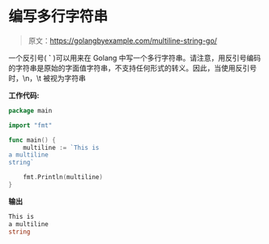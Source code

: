 # 编写多行字符串

> 原文：<https://golangbyexample.com/multiline-string-go/>

一个反引号( **`** )可以用来在 Golang 中写一个多行字符串。请注意，用反引号编码的字符串是原始的字面值字符串，不支持任何形式的转义。因此，当使用反引号时，\n，\t 被视为字符串

**工作代码:**

```go
package main

import "fmt"

func main() {
    multiline := `This is 
a multiline 
string`

    fmt.Println(multiline)
}
```

**输出**

```go
This is 
a multiline 
string
```